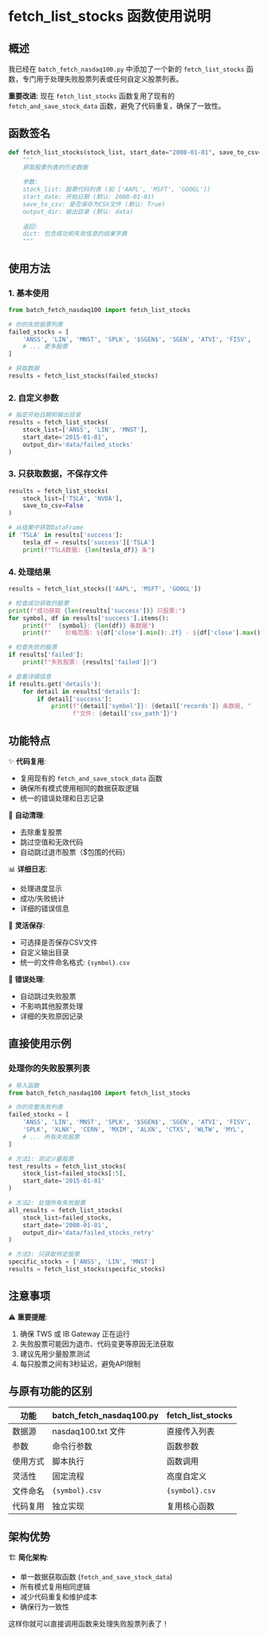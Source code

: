 # fetch_list_stocks 函数使用说明

## 概述

我已经在 `batch_fetch_nasdaq100.py` 中添加了一个新的 `fetch_list_stocks` 函数，专门用于处理失败股票列表或任何自定义股票列表。

**重要改进**: 现在 `fetch_list_stocks` 函数复用了现有的 `fetch_and_save_stock_data` 函数，避免了代码重复，确保了一致性。

## 函数签名

```python
def fetch_list_stocks(stock_list, start_date="2008-01-01", save_to_csv=True, output_dir="data"):
    """
    获取股票列表的历史数据
    
    参数:
    stock_list: 股票代码列表 (如 ['AAPL', 'MSFT', 'GOOGL'])
    start_date: 开始日期 (默认: 2008-01-01)
    save_to_csv: 是否保存为CSV文件 (默认: True)
    output_dir: 输出目录 (默认: data)
    
    返回:
    dict: 包含成功和失败信息的结果字典
    """
```

## 使用方法

### 1. 基本使用

```python
from batch_fetch_nasdaq100 import fetch_list_stocks

# 你的失败股票列表
failed_stocks = [
    'ANSS', 'LIN', 'MNST', 'SPLK', '$SGEN$', 'SGEN', 'ATVI', 'FISV',
    # ... 更多股票
]

# 获取数据
results = fetch_list_stocks(failed_stocks)
```

### 2. 自定义参数

```python
# 指定开始日期和输出目录
results = fetch_list_stocks(
    stock_list=['ANSS', 'LIN', 'MNST'], 
    start_date='2015-01-01',
    output_dir='data/failed_stocks'
)
```

### 3. 只获取数据，不保存文件

```python
results = fetch_list_stocks(
    stock_list=['TSLA', 'NVDA'], 
    save_to_csv=False
)

# 从结果中获取DataFrame
if 'TSLA' in results['success']:
    tesla_df = results['success']['TSLA']
    print(f"TSLA数据: {len(tesla_df)} 条")
```

### 4. 处理结果

```python
results = fetch_list_stocks(['AAPL', 'MSFT', 'GOOGL'])

# 检查成功获取的股票
print(f"成功获取 {len(results['success'])} 只股票:")
for symbol, df in results['success'].items():
    print(f"  {symbol}: {len(df)} 条数据")
    print(f"    价格范围: ${df['close'].min():.2f} - ${df['close'].max():.2f}")

# 检查失败的股票
if results['failed']:
    print(f"失败股票: {results['failed']}")

# 查看详细信息
if results.get('details'):
    for detail in results['details']:
        if detail['success']:
            print(f"{detail['symbol']}: {detail['records']} 条数据, "
                  f"文件: {detail['csv_path']}")
```

## 功能特点

✨ **代码复用**: 
- 复用现有的 `fetch_and_save_stock_data` 函数
- 确保所有模式使用相同的数据获取逻辑
- 统一的错误处理和日志记录

🧹 **自动清理**: 
- 去除重复股票
- 跳过空值和无效代码
- 自动跳过退市股票（$包围的代码）

📊 **详细日志**: 
- 处理进度显示
- 成功/失败统计
- 详细的错误信息

💾 **灵活保存**:
- 可选择是否保存CSV文件
- 自定义输出目录
- 统一的文件命名格式: `{symbol}.csv`

🔄 **错误处理**:
- 自动跳过失败股票
- 不影响其他股票处理
- 详细的失败原因记录

## 直接使用示例

### 处理你的失败股票列表

```python
# 导入函数
from batch_fetch_nasdaq100 import fetch_list_stocks

# 你的完整失败列表
failed_stocks = [
    'ANSS', 'LIN', 'MNST', 'SPLK', '$SGEN$', 'SGEN', 'ATVI', 'FISV', 
    'SPLK', 'XLNX', 'CERN', 'MXIM', 'ALXN', 'CTXS', 'WLTW', 'MYL', 
    # ... 所有失败股票
]

# 方法1: 测试少量股票
test_results = fetch_list_stocks(
    stock_list=failed_stocks[:5],
    start_date='2015-01-01'
)

# 方法2: 处理所有失败股票
all_results = fetch_list_stocks(
    stock_list=failed_stocks,
    start_date='2008-01-01',
    output_dir='data/failed_stocks_retry'
)

# 方法3: 只获取特定股票
specific_stocks = ['ANSS', 'LIN', 'MNST']
results = fetch_list_stocks(specific_stocks)
```

## 注意事项

⚠️ **重要提醒**:
1. 确保 TWS 或 IB Gateway 正在运行
2. 失败股票可能因为退市、代码变更等原因无法获取
3. 建议先用少量股票测试
4. 每只股票之间有3秒延迟，避免API限制

## 与原有功能的区别

| 功能 | batch_fetch_nasdaq100.py | fetch_list_stocks |
|------|-------------------------|-------------------|
| 数据源 | nasdaq100.txt 文件 | 直接传入列表 |
| 参数 | 命令行参数 | 函数参数 |
| 使用方式 | 脚本执行 | 函数调用 |
| 灵活性 | 固定流程 | 高度自定义 |
| 文件命名 | `{symbol}.csv` | `{symbol}.csv` |
| 代码复用 | 独立实现 | 复用核心函数 |

## 架构优势

🏗️ **简化架构**:
- 单一数据获取函数 (`fetch_and_save_stock_data`)
- 所有模式复用相同逻辑
- 减少代码重复和维护成本
- 确保行为一致性

这样你就可以直接调用函数来处理失败股票列表了！ 